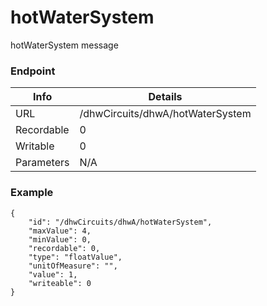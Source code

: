 # hotWaterSystem

hotWaterSystem message


### Endpoint

| Info  | Details |
| ------------- | ------------- |
| URL   | /dhwCircuits/dhwA/hotWaterSystem   |
| Recordable   | 0   |
| Writable   | 0   |
| Parameters  | N/A  |

### Example
```
{
    "id": "/dhwCircuits/dhwA/hotWaterSystem",
    "maxValue": 4,
    "minValue": 0,
    "recordable": 0,
    "type": "floatValue",
    "unitOfMeasure": "",
    "value": 1,
    "writeable": 0
}
```
